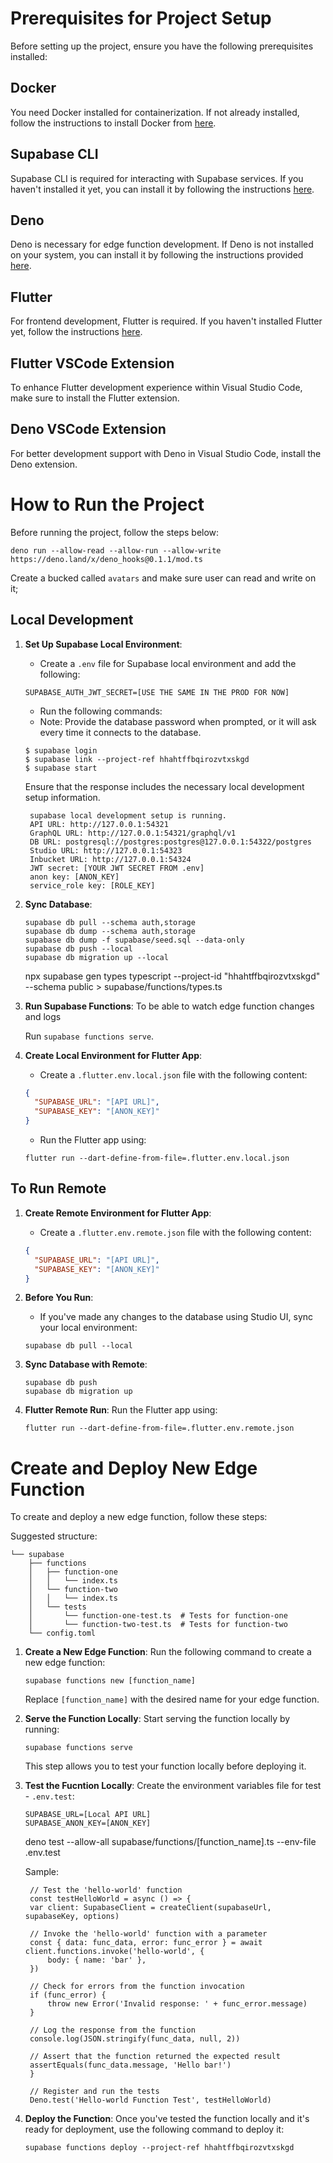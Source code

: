 # Prerequisites for Project Setup

Before setting up the project, ensure you have the following prerequisites installed:

## Docker

You need Docker installed for containerization. If not already installed, follow the instructions to install Docker from [here](https://docs.docker.com/get-docker/).

## Supabase CLI

Supabase CLI is required for interacting with Supabase services. If you haven't installed it yet, you can install it by following the instructions [here](https://github.com/supabase/cli).

## Deno

Deno is necessary for edge function development. If Deno is not installed on your system, you can install it by following the instructions provided [here](https://docs.deno.com/runtime/manual/getting_started/installation).

## Flutter

For frontend development, Flutter is required. If you haven't installed Flutter yet, follow the instructions [here](https://docs.flutter.dev/get-started/install).

## Flutter VSCode Extension

To enhance Flutter development experience within Visual Studio Code, make sure to install the Flutter extension.

## Deno VSCode Extension

For better development support with Deno in Visual Studio Code, install the Deno extension.

# How to Run the Project

Before running the project, follow the steps below:

```
deno run --allow-read --allow-run --allow-write https://deno.land/x/deno_hooks@0.1.1/mod.ts
```

Create a bucked called `avatars` and make sure user can read and write on it;

## Local Development

1. **Set Up Supabase Local Environment**:

   - Create a `.env` file for Supabase local environment and add the following:

   ```
   SUPABASE_AUTH_JWT_SECRET=[USE THE SAME IN THE PROD FOR NOW]
   ```

   - Run the following commands:
   - Note: Provide the database password when prompted, or it will ask every time it connects to the database.

   ```
   $ supabase login
   $ supabase link --project-ref hhahtffbqirozvtxskgd
   $ supabase start
   ```

   Ensure that the response includes the necessary local development setup information.

   ```
    supabase local development setup is running.
    API URL: http://127.0.0.1:54321
    GraphQL URL: http://127.0.0.1:54321/graphql/v1
    DB URL: postgresql://postgres:postgres@127.0.0.1:54322/postgres
    Studio URL: http://127.0.0.1:54323
    Inbucket URL: http://127.0.0.1:54324
    JWT secret: [YOUR JWT SECRET FROM .env]
    anon key: [ANON_KEY]
    service_role key: [ROLE_KEY]

   ```

2. **Sync Database**:

   ```
   supabase db pull --schema auth,storage
   supabase db dump --schema auth,storage
   supabase db dump -f supabase/seed.sql --data-only
   supabase db push --local
   supabase db migration up --local
   ```

   npx supabase gen types typescript --project-id "hhahtffbqirozvtxskgd" --schema public > supabase/functions/types.ts



3. **Run Supabase Functions**:
   To be able to watch edge function changes and logs

   Run
   `supabase functions serve`.

4. **Create Local Environment for Flutter App**:

   - Create a `.flutter.env.local.json` file with the following content:

   ```json
   {
     "SUPABASE_URL": "[API URL]",
     "SUPABASE_KEY": "[ANON_KEY]"
   }
   ```

   - Run the Flutter app using:

   ```
   flutter run --dart-define-from-file=.flutter.env.local.json
   ```

## To Run Remote

1. **Create Remote Environment for Flutter App**:

   - Create a `.flutter.env.remote.json` file with the following content:

   ```json
   {
     "SUPABASE_URL": "[API URL]",
     "SUPABASE_KEY": "[ANON_KEY]"
   }
   ```

2. **Before You Run**:

   - If you've made any changes to the database using Studio UI, sync your local environment:

   ```
   supabase db pull --local
   ```

3. **Sync Database with Remote**:

   ```
   supabase db push
   supabase db migration up
   ```

4. **Flutter Remote Run**:
   Run the Flutter app using:
   ```
   flutter run --dart-define-from-file=.flutter.env.remote.json
   ```

# Create and Deploy New Edge Function

To create and deploy a new edge function, follow these steps:

Suggested structure:

```
└── supabase
    ├── functions
    │   ├── function-one
    │   │   └── index.ts
    │   └── function-two
    │   │   └── index.ts
    │   └── tests
    │       └── function-one-test.ts  # Tests for function-one
    │       └── function-two-test.ts  # Tests for function-two
    └── config.toml
```

1. **Create a New Edge Function**:
   Run the following command to create a new edge function:

   ```
   supabase functions new [function_name]
   ```

   Replace `[function_name]` with the desired name for your edge function.

2. **Serve the Function Locally**:
   Start serving the function locally by running:

   ```
   supabase functions serve
   ```

   This step allows you to test your function locally before deploying it.

3. **Test the Fucntion Locally**:
   Create the environment variables file for test - `.env.test`:

   ```
   SUPABASE_URL=[Local API URL]
   SUPABASE_ANON_KEY=[ANON_KEY]
   ```

   deno test --allow-all supabase/functions/[function_name].ts --env-file .env.test

   Sample:

   ```TS
    // Test the 'hello-world' function
    const testHelloWorld = async () => {
    var client: SupabaseClient = createClient(supabaseUrl, supabaseKey, options)

    // Invoke the 'hello-world' function with a parameter
    const { data: func_data, error: func_error } = await client.functions.invoke('hello-world', {
        body: { name: 'bar' },
    })

    // Check for errors from the function invocation
    if (func_error) {
        throw new Error('Invalid response: ' + func_error.message)
    }

    // Log the response from the function
    console.log(JSON.stringify(func_data, null, 2))

    // Assert that the function returned the expected result
    assertEquals(func_data.message, 'Hello bar!')
    }

    // Register and run the tests
    Deno.test('Hello-world Function Test', testHelloWorld)
   ```

4. **Deploy the Function**:
   Once you've tested the function locally and it's ready for deployment, use the following command to deploy it:

   ```
   supabase functions deploy --project-ref hhahtffbqirozvtxskgd
   ```
